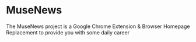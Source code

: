 # MuseNews
The MuseNews project is a Google Chrome Extension &amp; Browser Homepage Replacement to provide you with some daily career
